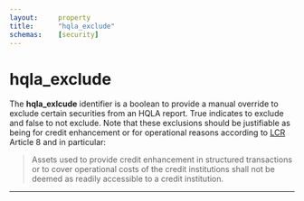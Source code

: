 ```yaml
---
layout:     property
title:      "hqla_exclude"
schemas:    [security]
---
```


# hqla_exclude
The **hqla_exlcude** identifier is a boolean to provide a manual override to exclude certain securities from an HQLA report. True indicates to exclude and false to not exclude. 
Note that these exclusions should be justifiable as being for credit enhancement or for operational reasons according to [LCR][lcr] Article 8 and in particular:

> Assets used to provide credit enhancement in structured transactions or to cover operational costs of the credit institutions shall not be deemed as readily accessible to a credit institution.


---
[lcr]: http://eur-lex.europa.eu/legal-content/EN/TXT/?uri=CELEX%3A32015R0061
